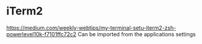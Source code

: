 # iTerm2
https://medium.com/weekly-webtips/my-terminal-setu-iterm2-zsh-powerlevel10k-f7101ffc72c2
Can be imported from the applications settings
